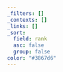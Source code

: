 ```yaml
---
_filters: []
_contexts: []
_links: []
_sort:
  field: rank
  asc: false
  group: false
color: "#3867d6"
---
```

